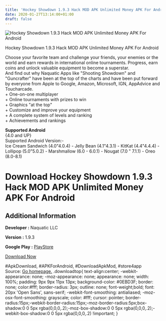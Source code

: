 ```yaml
---
title: 'Hockey Showdown 1.9.3 Hack MOD APK Unlimited Money APK For Android'
date: 2020-01-27T13:14:00+01:00
draft: false
---
```


![Hockey Showdown 1.9.3 Hack MOD APK Unlimited Money APK For Android](https://i1.wp.com/apkhome.net/wp-content/uploads/2018/06/Hockey-Showdown-1.9.3.png "Hockey Showdown 1.9.3 Hack MOD APK Unlimited Money APK For Android")

  

Hockey Showdown 1.9.3 Hack MOD APK Unlimited Money APK For Android

Choose your favorite team and challenge your friends, your enemies or the world and earn rewards in international online tournaments. Progress, earn coins and unlock valuable equipment to become a superstar.  
And find out why Naquatic Apps like "Shooting Showdown" and "Guncrafter" have been at the top of the charts and have been put forward by everyone from Apple to Google, Amazon, Microsoft, IGN, AppAdvice and Toucharcade.  
\+ One-on-one multiplayer  
\+ Online tournaments with prizes to win  
\+ Graphics "at the top"  
\+ Customize and improve your equipment  
\+ A complete system of levels and ranking  
\+ Achievements and rankings

**Supported Android**  
{4.0 and UP}  
Supported Android Version:-  
Ice Cream Sandwich (4.0"4.0.4) - Jelly Bean (4.1"4.3.1) - KitKat (4.4"4.4.4) - Lollipop (5.0"5.0.2) - Marshmallow (6.0 - 6.0.1) - Nougat (7.0 " 7.1.1) - Oreo (8.0-8.1)

Download Hockey Showdown 1.9.3 Hack MOD APK Unlimited Money APK For Android
===========================================================================

Additional Information
----------------------

**Developer :** Naquatic LLC

**Version :** 1.9.3

**Google Play :** [PlayStore](https://play.google.com/store/apps/details?id=com.naquatic.hockeyshowdown)

  

[Download Now](https://store4app.co/post/hockey-showdown-1-9-3-hack-mod-apk-unlimited-money-apk-for-android_1573671456)

  
#ApkDownload, #APKForAndroid, #DownloadApkMod, #store4app  
Source: [Go homepage.](https://store4app.co/post/hockey-showdown-1-9-3-hack-mod-apk-unlimited-money-apk-for-android_1573671456) .downloadtop{ text-align:center; -webkit-appearance: none; -moz-appearance: none; appearance: none; width: 100%; padding: 9px 9px 11px 13px; background-color: #0EBD3F; border: none; color:#fff; border-radius: 3px; outline: none; font-weight;bold; font: 20px 'Open Sans', sans-serif; -webkit-font-smoothing: antialiased; -moz-osx-font-smoothing: grayscale; color: #fff; cursor: pointer; border-radius:15px;-webkit-border-radius:15px;-moz-border-radius:5px;box-shadow:0 0 5px rgba(0,0,0,.2);-moz-box-shadow:0 0 5px rgba(0,0,0,.2);-webkit-box-shadow:0 0 5px rgba(0,0,0,.2) !important; }